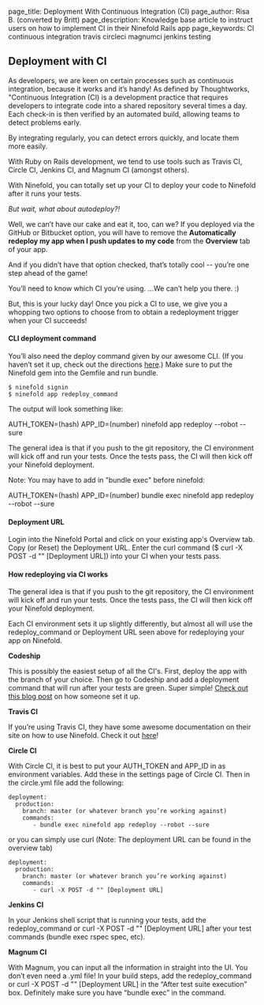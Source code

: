 page_title: Deployment With Continuous Integration (CI)
page_author: Risa B. (converted by Britt)
page_description: Knowledge base article to instruct users on how to implement CI in their Ninefold Rails app
page_keywords: CI continuous integration travis circleci magnumci jenkins testing

## Deployment with CI

As developers, we are keen on certain processes such as continuous integration, because it works and it’s handy! As defined by Thoughtworks, "Continuous Integration (CI) is a development practice that requires developers to integrate code into a shared repository several times a day. Each check-in is then verified by an automated build, allowing teams to detect problems early.

By integrating regularly, you can detect errors quickly, and locate them more easily.

With Ruby on Rails development, we tend to use tools such as Travis CI, Circle CI, Jenkins CI, and Magnum CI (amongst others).

With Ninefold, you can totally set up your CI to deploy your code to Ninefold after it runs your tests.

_But wait, what about autodeploy?!_

Well, we can’t have our cake and eat it, too, can we? If you deployed via the GitHub or Bitbucket option, you will have to remove the __Automatically redeploy my app when I push updates to my code__ from the __Overview__ tab of your app.

And if you didn’t have that option checked, that’s totally cool -- you’re one step ahead of the game!

You’ll need to know which CI you’re using. ...We can’t help you there. :)

But, this is your lucky day! Once you pick a CI to use, we give you a whopping two options to choose from to obtain a redeployment trigger when your CI succeeds!

#### CLI deployment command

You’ll also need the deploy command given by our awesome CLI.  (If you haven’t set it up, check out the directions [here](http://www.ninefold.com/docs/getstarted/how_to_install_and_utilize_the_cli).)  Make sure to put the Ninefold gem into the Gemfile and run bundle.

	$ ninefold signin
	$ ninefold app redeploy_command

The output will look something like:

AUTH_TOKEN=(hash) APP_ID=(number) ninefold app redeploy --robot --sure

The general idea is that if you push to the git repository, the CI environment will kick off and run your tests. Once the tests pass, the CI will then kick off your Ninefold deployment.

Note: You may have to add in "bundle exec" before ninefold:

AUTH_TOKEN=(hash) APP_ID=(number) bundle exec ninefold app redeploy --robot --sure

#### Deployment URL

Login into the Ninefold Portal and click on your existing app's Overview tab. Copy (or Reset) the Deployment URL. Enter the curl command ($ curl -X POST -d "" [Deployment URL]) into your CI when your tests pass.

#### How redeploying via CI works

The general idea is that if you push to the git repository, the CI environment will kick off and run your tests. Once the tests pass, the CI will then kick off your Ninefold deployment.

Each CI environment sets it up slightly differently, but almost all will use the redeploy_command or Deployment URL seen above for redeploying your app on Ninefold.

__Codeship__

This is possibly the easiest setup of all the CI's. First, deploy the app with the branch of your choice. Then go to Codeship and add a deployment command that will run after your tests are green. Super simple! [Check out this blog post](http://brianpattison.com/continuous-deployment-with-codeship-and-ninefold) on how someone set it up.

__Travis CI__

If you’re using Travis CI, they have some awesome documentation on their site on how to use Ninefold. Check it out [here](http://docs.travis-ci.com/user/deployment/ninefold/)!

__Circle CI__

With Circle CI, it is best to put your AUTH_TOKEN and APP_ID in as environment variables. Add these in the settings page of Circle CI.  Then in the circle.yml file add the following:

	deployment:
  	  production:  
    	branch: master (or whatever branch you’re working against)
    	commands:
           - bundle exec ninefold app redeploy --robot --sure

or you can simply use curl (Note: The deployment URL can be found in the overview tab)

	deployment:
  	  production:  
    	branch: master (or whatever branch you’re working against)
    	commands:
           - curl -X POST -d "" [Deployment URL]

__Jenkins CI__

In your Jenkins shell script that is running your tests, add the redeploy_command or curl -X POST -d "" [Deployment URL] after your test commands (bundle exec rspec spec, etc).

__Magnum CI__

With Magnum, you can input all the information in straight into the UI. You don’t even need a .yml file!  In your build steps, add the redeploy_command or curl -X POST -d "" [Deployment URL] in the “After test suite execution” box. Definitely make sure you have “bundle exec” in the command.
